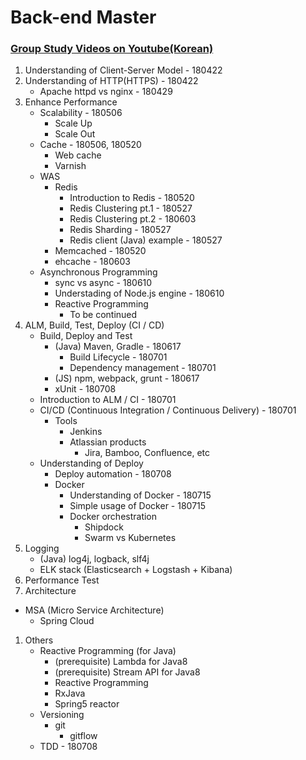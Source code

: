 # Back-end Master 

### [Group Study Videos on Youtube(Korean)](https://www.youtube.com/playlist?list=PLNjS6j7Xf4qj8kKE3XkhirE6RTDjSicsa)

1. Understanding of Client-Server Model - 180422
1. Understanding of HTTP(HTTPS) - 180422
    - Apache httpd vs nginx - 180429
1. Enhance Performance
    - Scalability - 180506
      - Scale Up
      - Scale Out
    - Cache - 180506, 180520
      - Web cache
      - Varnish
    - WAS
      - Redis 
        * Introduction to Redis - 180520
        * Redis Clustering pt.1 - 180527
        * Redis Clustering pt.2 - 180603
        * Redis Sharding - 180527
        * Redis client (Java) example - 180527
      - Memcached - 180520
      - ehcache - 180603
   - Asynchronous Programming
     - sync vs async - 180610
     - Understading of Node.js engine - 180610
     - Reactive Programming 
       - To be continued
1. ALM, Build, Test, Deploy (CI / CD)
   - Build, Deploy and Test
     - (Java) Maven, Gradle - 180617
       * Build Lifecycle - 180701
       * Dependency management - 180701
     - (JS) npm, webpack, grunt - 180617
     - xUnit - 180708
   - Introduction to ALM / CI - 180701
   - CI/CD (Continuous Integration / Continuous Delivery) - 180701
     - Tools
       - Jenkins
       - Atlassian products
         - Jira, Bamboo, Confluence, etc
   - Understanding of Deploy
     - Deploy automation - 180708
     - Docker
       - Understanding of Docker - 180715
       - Simple usage of Docker - 180715
       - Docker orchestration
         - Shipdock
         - Swarm vs Kubernetes
1. Logging
   - (Java) log4j, logback, slf4j
   - ELK stack (Elasticsearch + Logstash + Kibana)
1. Performance Test
1. Architecture
  - MSA (Micro Service Architecture)
    - Spring Cloud
1. Others
   - Reactive Programming (for Java)
     - (prerequisite) Lambda for Java8
     - (prerequisite) Stream API for Java8
     - Reactive Programming
     - RxJava
     - Spring5 reactor
   - Versioning
     - git
       - gitflow
   - TDD - 180708